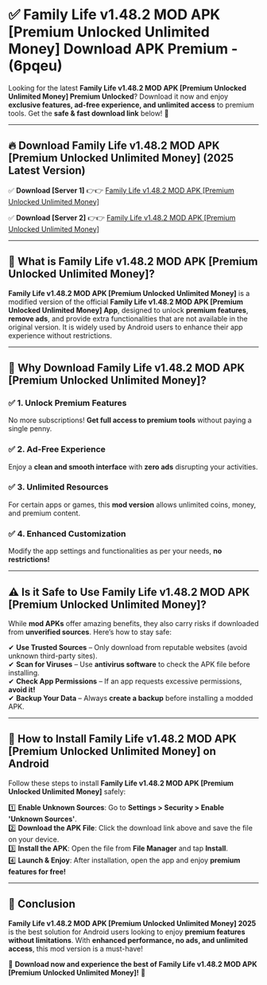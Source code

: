 
# ✅ Family Life v1.48.2 MOD APK [Premium Unlocked Unlimited Money] Download APK Premium -  (6pqeu) 

Looking for the latest **Family Life v1.48.2 MOD APK [Premium Unlocked Unlimited Money] Premium Unlocked**? Download it now and enjoy **exclusive features, ad-free experience, and unlimited access** to premium tools. Get the **safe & fast download link** below! 🚀

---

## 🔥 Download Family Life v1.48.2 MOD APK [Premium Unlocked Unlimited Money] (2025 Latest Version)

✅ **Download [Server 1]** 👉👉 [Family Life v1.48.2 MOD APK [Premium Unlocked Unlimited Money] ](https://apkcomod.com?title=Family_Life_v1.48.2_MOD_APK_[Premium_Unlocked_Unlimited_Money])  

✅ **Download [Server 2]** 👉👉 [Family Life v1.48.2 MOD APK [Premium Unlocked Unlimited Money] ](https://apkcomod.com?title=Family_Life_v1.48.2_MOD_APK_[Premium_Unlocked_Unlimited_Money])  


---

## 📌 What is Family Life v1.48.2 MOD APK [Premium Unlocked Unlimited Money]?

**Family Life v1.48.2 MOD APK [Premium Unlocked Unlimited Money]** is a modified version of the official **Family Life v1.48.2 MOD APK [Premium Unlocked Unlimited Money] App**, designed to unlock **premium features**, **remove ads**, and provide extra functionalities that are not available in the original version. It is widely used by Android users to enhance their app experience without restrictions.

---

## 🌟 Why Download Family Life v1.48.2 MOD APK [Premium Unlocked Unlimited Money]?

### ✅ 1. Unlock Premium Features
No more subscriptions! **Get full access to premium tools** without paying a single penny.

### ✅ 2. Ad-Free Experience
Enjoy a **clean and smooth interface** with **zero ads** disrupting your activities.

### ✅ 3. Unlimited Resources
For certain apps or games, this **mod version** allows unlimited coins, money, and premium content.

### ✅ 4. Enhanced Customization
Modify the app settings and functionalities as per your needs, **no restrictions!**

---

## ⚠️ Is it Safe to Use Family Life v1.48.2 MOD APK [Premium Unlocked Unlimited Money]?

While **mod APKs** offer amazing benefits, they also carry risks if downloaded from **unverified sources**. Here’s how to stay safe:

✔ **Use Trusted Sources** – Only download from reputable websites (avoid unknown third-party sites).  
✔ **Scan for Viruses** – Use **antivirus software** to check the APK file before installing.  
✔ **Check App Permissions** – If an app requests excessive permissions, **avoid it!**  
✔ **Backup Your Data** – Always **create a backup** before installing a modded APK.

---

## 📲 How to Install Family Life v1.48.2 MOD APK [Premium Unlocked Unlimited Money] on Android

Follow these steps to install **Family Life v1.48.2 MOD APK [Premium Unlocked Unlimited Money]** safely:

1️⃣ **Enable Unknown Sources**: Go to **Settings > Security > Enable 'Unknown Sources'**.  
2️⃣ **Download the APK File**: Click the download link above and save the file on your device.  
3️⃣ **Install the APK**: Open the file from **File Manager** and tap **Install**.  
4️⃣ **Launch & Enjoy**: After installation, open the app and enjoy **premium features for free!**

---

## 🚀 Conclusion

**Family Life v1.48.2 MOD APK [Premium Unlocked Unlimited Money] 2025** is the best solution for Android users looking to enjoy **premium features without limitations**. With **enhanced performance, no ads, and unlimited access**, this mod version is a must-have!

🔻 **Download now and experience the best of Family Life v1.48.2 MOD APK [Premium Unlocked Unlimited Money]!** 🔻

